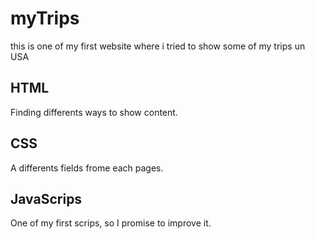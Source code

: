 # myTrips

this is one of my first website where i tried to show some of my trips un USA

## HTML

Finding differents ways to show content. 

## CSS

A differents fields frome each pages.

## JavaScrips

One of my first scrips, so I promise to improve it. 


